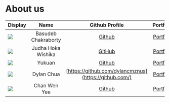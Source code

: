 # About us

Display |        Name         |              Github Profile              | Portfolio 
--------|:-------------------:|:----------------------------------------:|:---------:
![](https://via.placeholder.com/100.png?text=Photo) | Basudeb Chakraborty | [Github](https://github.com/Basudeb2005) | [Portfolio](docs/team/johndoe.md)
![](https://www.google.com/url?sa=i&url=https%3A%2F%2Fwww.detik.com%2Fedu%2Fedutainment%2Fd-6761377%2Fblak-blakan-judha-siswa-sma-pradita-dirgantara-yang-diterima-11-kampus-luar-negeri&psig=AOvVaw1BQ3wU1pFhYGxi0EuDmLOq&ust=1741317092826000&source=images&cd=vfe&opi=89978449&ved=0CBQQjRxqFwoTCLiFj-m99IsDFQAAAAAdAAAAABAE) | Judha Hoka Wishika | [GitHub](https://www.google.com/url?sa=i&url=https%3A%2F%2Fwww.detik.com%2Fedu%2Fedutainment%2Fd-6761377%2Fblak-blakan-judha-siswa-sma-pradita-dirgantara-yang-diterima-11-kampus-luar-negeri&psig=AOvVaw1BQ3wU1pFhYGxi0EuDmLOq&ust=1741317092826000&source=images&cd=vfe&opi=89978449&ved=0CBQQjRxqFwoTCLiFj-m99IsDFQAAAAAdAAAAABAE) | [Portfolio](https://www.linkedin.com/in/judha-hoka-wishika-13b567233/)
![](https://via.placeholder.com/100.png?text=Photo) | Yukuan | [Github](https://github.com/) | [Portfolio](docs/team/johndoe.md)
![](https://via.placeholder.com/100.png?text=Photo) | Dylan Chua | [https://github.com/dylancmznus](https://github.com/) | [Portfolio](docs/team/johndoe.md)
![](https://via.placeholder.com/100.png?text=Photo) | Chan Wen Yee | [Github](https://github.com/chwenyee) | [Portfolio](chwenyee)
